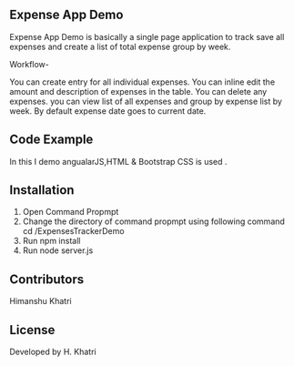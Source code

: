 ## Expense App Demo

Expense App Demo is basically a single page application to track save all expenses and 
create a list of total expense group by week.

Workflow-

 You can create entry for all individual expenses.
 You can inline edit the amount and description of expenses in the table.
 You can delete any expenses.
 you can view list of all expenses and group by expense list by week.
 By default expense date goes to current date.
 
## Code Example

In this I demo angualarJS,HTML & Bootstrap CSS is used .

## Installation

1. Open Command Propmpt
2. Change the directory of command propmpt using following command
   cd /ExpensesTrackerDemo
3. Run npm install
4. Run node server.js

## Contributors

Himanshu Khatri

## License

Developed by H. Khatri
